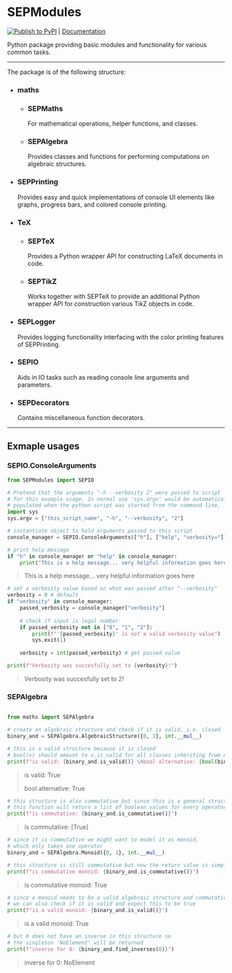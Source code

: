 # SEPModules

[![Publish to PyPI](https://github.com/SEOriginal/SEPModules/actions/workflows/python-publish.yml/badge.svg)](https://github.com/SEOriginal/SEPModules/actions/workflows/python-publish.yml) 
|  [Documentation](https://marcelsimader.github.io/SEPModules/)

Python package providing basic modules and functionality for various common tasks.

---

The package is of the following structure:
- ### maths
  
  - ### SEPMaths
    For mathematical operations, helper functions, and classes.
  
  - ### SEPAlgebra
    Provides classes and functions for performing computations on algebraic structures.

- ### SEPPrinting
  Provides easy and quick implementations of console UI elements like graphs, progress bars, and colored console printing.

- ### TeX

  - ### SEPTeX
    Provides a Python wrapper API for constructing LaTeX documents in code.

  - ### SEPTikZ
    Works together with SEPTeX to provide an additional Python wrapper API for construction various TikZ objects in code.

- ### SEPLogger
  Provides logging functionality interfacing with the color printing features of SEPPrinting.
  
- ### SEPIO
  Aids in IO tasks such as reading console line arguments and parameters.

- ### SEPDecorators
  Contains miscellaneous function decorators.

---

## Exmaple usages

### SEPIO.ConsoleArguments

```python
from SEPModules import SEPIO
```

```python
# Pretend that the arguments "-h --verbosity 2" were passed to script
# for this example usage. In normal use 'sys.argv' would be automatically
# populated when the python script was started from the command line.
import sys
sys.argv = ["this_script_name", "-h", "--verbosity", "2"]
```

```python
# instantiate object to hold arguments passed to this script
console_manager = SEPIO.ConsoleArguments(["h"], ["help", "verbosity="])
```

```python
# print help message
if "h" in console_manager or "help" in console_manager:
    print("This is a help message... very helpful information goes here")
```

>This is a help message... very helpful information goes here

```python
# set a verbosity value based on what was passed after "--verbosity"
verbosity = 0 # default
if "verbosity" in console_manager:
    passed_verbosity = console_manager["verbosity"]
    
    # check if input is legal number
    if passed_verbosity not in ["0", "1", "2"]:
        print(f"'{passed_verbosity}' is not a valid verbosity value")
        sys.exit(1)
    
    verbosity = int(passed_verbosity) # get passed value
```

```python
print(f"Verbosity was succesfully set to {verbosity}!")
```

>Verbosity was succesfully set to 2!

### SEPAlgebra

```python

from maths import SEPAlgebra
```

```python
# create an algebraic structure and check if it is valid, i.e. closed
binary_and = SEPAlgebra.AlgebraicStructure({0, 1}, int.__mul__)
```

```python
# this is a valid structure because it is closed
# bool(x) should amount to x.is_valid for all classes inheriting from AlgebraicStructure
print(f"is valid: {binary_and.is_valid()} \nbool alternative: {bool(binary_and)}")
```

> is valid: True
> 
> bool alternative: True

```python
# this structure is also commutative but since this is a general structure
# this function will return a list of boolean values for every operator
print(f"is commutative: {binary_and.is_commutative()}")
```

> is commutative: [True]

```python
# since it is commutative we might want to model it as monoid,
# which only takes one operator
binary_and = SEPAlgebra.Monoid({0, 1}, int.__mul__)
```

```python
# this structure is still commutative but now the return value is simply one boolean
print(f"is commutative monoid: {binary_and.is_commutative()}")
```

> is commutative monoid: True

```python
# since a monoid needs to be a valid algebraic structure and commutative,
# we can also check if it is valid and expect this to be true
print(f"is a valid monoid: {binary_and.is_valid()}")
```

> is a valid monoid: True

```python
# but 0 does not have an inverse in this structure so
# the singleton 'NoElement' will be returned
print(f"inverse for 0: {binary_and.find_inverses(0)}")
```

> inverse for 0: NoElement
